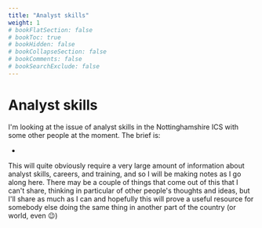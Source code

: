 ```yaml
---
title: "Analyst skills"
weight: 1
# bookFlatSection: false
# bookToc: true
# bookHidden: false
# bookCollapseSection: false
# bookComments: false
# bookSearchExclude: false
---
```


# Analyst skills

I'm looking at the issue of analyst skills in the Nottinghamshire ICS with some other people at the moment. The brief is:

* 

This will quite obviously require a very large amount of information about analyst skills, careers, and training, and so I will be making notes as I go along here. There may be a couple of things that come out of this that I can't share, thinking in particular of other people's thoughts and ideas, but I'll share as much as I can and hopefully this will prove a useful resource for somebody else doing the same thing in another part of the country (or world, even :wink:)


